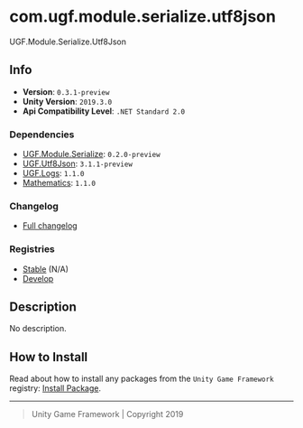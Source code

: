# com.ugf.module.serialize.utf8json

UGF.Module.Serialize.Utf8Json

## Info

- **Version**: `0.3.1-preview`
- **Unity Version**: `2019.3.0`
- **Api Compatibility Level**: `.NET Standard 2.0`

### Dependencies

- [UGF.Module.Serialize](https://github.com/unity-game-framework/ugf-module-serialize-utf8json): `0.2.0-preview`
- [UGF.Utf8Json](https://github.com/unity-game-framework/ugf-utf8json): `3.1.1-preview`
- [UGF.Logs](https://github.com/unity-game-framework/ugf-logs): `1.1.0`
- [Mathematics](https://bintray.com/unity/unity/com.unity.mathematics): `1.1.0`

### Changelog

- [Full changelog][1]

### Registries

- [Stable][2] (N/A)
- [Develop][3]

## Description

No description.

## How to Install

Read about how to install any packages from the `Unity Game Framework` registry: [Install Package][4].

---
> Unity Game Framework | Copyright 2019

[1]: changelog.md
[2]: https://bintray.com/unity-game-framework/stable/com.ugf.module.serialize.utf8json
[3]: https://bintray.com/unity-game-framework/dev/com.ugf.module.serialize.utf8json
[4]: https://github.com/unity-game-framework/ugf-documentation/wiki/Install-Package
